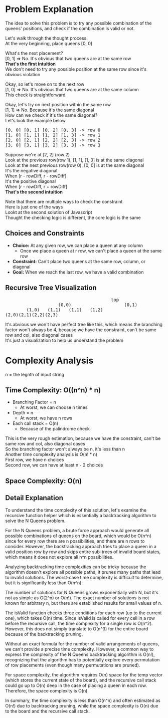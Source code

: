 # Problem Explanation

The idea to solve this problem is to try any possible combination of the queens' positions, and check if the combination is valid or not.

Let's walk through the thought process.<br/>
At the very beginning, place queens [0, 0] <br/>

What's the next placement?<br/>
[0, 1] => No. It's obvious that two queens are at the same row<br/>
**That's the first intuition**<br/>
We don't need to try any possible position at the same row since it's obvious violation<br/>

Okay, so let's move on to the next row<br/>
[1, 0] => No. It's obvious that two queens are at the same column<br/>
This check is straightforward<br/>

Okay, let's try on next position within the same row<br/>
[1, 1] => No. Because it's the same diagonal<br/>
How can we check if it's the same diagonal?<br/>
Let's look the example below
<pre>
[0, 0] [0, 1] [0, 2] [0, 3] -> row 0
[1, 0] [1, 1] [1, 2] [1, 3] -> row 1
[2, 0] [2, 1] [2, 2] [2, 3] -> row 2
[3, 0] [3, 1] [3, 2] [3, 3] -> row 3
</pre>
Suppose we're at [2, 2] (row 2)<br/>
Look at the previous row(row 1), [1, 1], [1, 3] is at the same diagonal<br/>
Look at the next previous row(row 0), [0, 0] is at the same diagonal<br/>
It's the negative diagonal<br/>
When [r - rowDiff, r - rowDiff] <br/>
It's the positive diagonal<br/>
When [r - rowDiff, r + rowDiff] <br/>
**That's the second intuition**<br/>

Note that there are multiple ways to check the constraint<br/>
Here is just one of the ways<br/>
Lookt at the second solution of Javascript<br/>
Thought the checking logic is different, the core logic is the same<br/>

## Choices and Constraints

- **Choice:** At any given row, we can place a queen at any column
  - Once we place a queen at r row, we can't place a queen at the same row
- **Constraint:** Can't place two queens at the same row, column, or diagonal
- **Goal:** When we reach the last row, we have a valid combination

## Recursive Tree Visualization
<pre>
                                        top
                    (0,0)                    (0,1)           (0,2)           (0,3)
        (1,0)   (1,1)   (1,1)   (1,2)  
(2,0)(2,1)(2,2)(2,3)
</pre>
It's abvious we won't have perfect tree like this, which means the branching factor won't always be 4, because we have the constraint, can't be same row and col, also diagonal cases <br/>
It's just a visualization to help us understand the problem


# Complexity Analysis

n = the legnth of input string

## Time Complexity: O((n^n) * n)
- Branching Factor = n
  - At worst, we can choose n times
- Depth = n
  - At worst, we have n rows
- Each call stack = O(n)
    - Because of the palindrome check

This is the very rough estimation, because we have the constraint, can't be same row and col, also diagonal cases <br/>
So the branching factor won't always be n, it's less than n<br/>
Another time complexity analysis is O(n! * n)<br/>
First row, we have n choices<br/>
Second row, we can have at least n - 2 choices

## Space Complexity: O(n)

## Detail Explanation
To understand the time complexity of this solution, let's examine the recursive function helper which is essentially a backtracking algorithm to solve the N Queens problem.

For the N Queens problem, a brute force approach would generate all possible combinations of queens on the board, which would be O(n^n) since for every row there are n possibilities, and there are n rows to consider. However, the backtracking approach tries to place a queen in a valid position row by row and skips entire sub-trees of invalid board states, which means it does not explore all n^n possibilities.

Analyzing backtracking time complexities can be tricky because the algorithm doesn't explore all possible paths; it prunes many paths that lead to invalid solutions. The worst-case time complexity is difficult to determine, but it is significantly less than O(n^n).

The number of solutions for N Queens grows exponentially with N, but it's not as simple as O(2^n) or O(n!). The exact number of solutions is not known for arbitrary n, but there are established results for small values of n.

The isValid function checks three conditions for each row (up to the current one), which takes O(n) time. Since isValid is called for every cell in a row before the recursive call, the time complexity for a single row is O(n^2). However, this does not simply translate to O(n^3) for the entire board because of the backtracking pruning.

Without an exact formula for the number of valid arrangements of queens, we can't provide a precise time complexity. However, a common way to express the complexity of the N Queens backtracking algorithm is O(n!), recognizing that the algorithm has to potentially explore every permutation of row placements (even though many permutations are pruned).

For space complexity, the algorithm requires O(n) space for the temp vector (which stores the current state of the board), and the recursive call stack could go up to O(n) deep in the case of placing a queen in each row. Therefore, the space complexity is O(n).

In summary, the time complexity is less than O(n^n) and often estimated as O(n!) due to backtracking pruning, while the space complexity is O(n) due to the board and the recursive call stack.